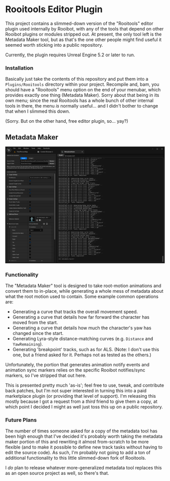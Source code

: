 # Rooitools Editor Plugin

This project contains a slimmed-down version of the "Rooitools" editor plugin used internally by Rooibot, with any of the tools that depend on other Rooibot plugins or modules stripped out. At present, the only tool left is the Metadata Maker tool, but as that's the one other people might find useful it seemed worth sticking into a public repository.

Currently, the plugin requires Unreal Engine 5.2 or later to run.

### Installation

Basically just take the contents of this repository and put them into a `Plugins/Rooitools` directory within your project. Recompile and, bam, you should have a "Rooitools" menu option on the end of your menubar, which provides exactly one thing (Metadata Maker). Sorry about that being in its own menu; since the real Rooitools has a whole bunch of other internal tools in there, the menu _is_ normally useful... and I didn't bother to change that when I slimmed this down. 

(Sorry. But on the other hand, free editor plugin, so... yay?)

## Metadata Maker

![Screenshot of Metadata Maker](Resources/screenshot.png)

### Functionality

The "Metadata Maker" tool is designed to take root-motion animations and convert them to in-place, while generating a whole mess of metadata about what the root motion used to contain. Some example common operations are:

* Generating a curve that tracks the overall movement speed.
* Generating a curve that details how far forward the character has moved from the start.
* Generating a curve that details how much the character's yaw has changed since the start.
* Generating Lyra-style distance-matching curves (e.g. `Distance` and `YawRemaining`).
* Generating 'breakpoint' tracks, such as for ALS. (Note: I don't use this one, but a friend asked for it. Perhaps not as tested as the others.)

Unfortunately, the portion that generates animation notify events and animation sync markers relies on the specific Rooibot notifies/sync markers, so I've stripped that out here.

This is presented pretty much 'as-is'; feel free to use, tweak, and contribute back patches, but I'm not super interested in turning this into a paid marketplace plugin (or providing that level of support). I'm releasing this mostly because I got a request from a _third_ friend to give them a copy, at which point I decided I might as well just toss this up on a public repository.

### Future Plans

The number of times someone asked for a copy of the metadata tool has been high enough that I've decided it's probably worth taking the metadata maker portion of this and rewriting it almost from-scratch to be more flexible (and to make it possible to define new track tasks without having to edit the source code). As such, I'm probably not going to add a ton of additional functionality to this little slimmed-down fork of Rooitools.

I _do_ plan to release whatever more-generalized metadata tool replaces this as an open source project as well, so there's that.